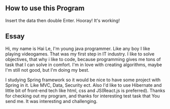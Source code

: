 ## How to use this Program 

Insert the data then double Enter. Hooray! It's working!

## Essay

Hi, my name is Hai Le, I'm young java programmer.
Like any boy I like playing videogames. That was my first step in IT industry.
I like to solve objectives, that why i like to code, because programming gives me tons of task that I can solve in comfort.
I'm in love with creating algorithms, maybe I'm still not good, but I'm doing my best.

I studying Spring framework so it would be nice to have some project with Spring in it. Like MVC, Data, Security ect.
Also I'd like to use Hibernate and little bit of front-end tech like html, css and JS(React.js is preferred).
Thanks for checking out my program, and thanks for interesting test task that You send me. It was interesting and challenging.